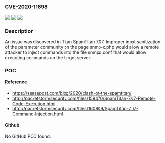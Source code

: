 ### [CVE-2020-11698](https://cve.mitre.org/cgi-bin/cvename.cgi?name=CVE-2020-11698)
![](https://img.shields.io/static/v1?label=Product&message=n%2Fa&color=blue)
![](https://img.shields.io/static/v1?label=Version&message=n%2Fa&color=blue)
![](https://img.shields.io/static/v1?label=Vulnerability&message=n%2Fa&color=brighgreen)

### Description

An issue was discovered in Titan SpamTitan 7.07. Improper input sanitization of the parameter community on the page snmp-x.php would allow a remote attacker to inject commands into the file snmpd.conf that would allow executing commands on the target server.

### POC

#### Reference
- https://sensepost.com/blog/2020/clash-of-the-spamtitan/
- http://packetstormsecurity.com/files/159470/SpamTitan-7.07-Remote-Code-Execution.html
- http://packetstormsecurity.com/files/160809/SpamTitan-7.07-Command-Injection.html

#### Github
No GitHub POC found.

